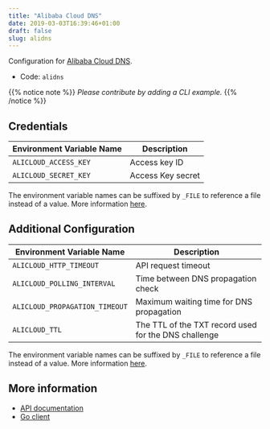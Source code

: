 ```yaml
---
title: "Alibaba Cloud DNS"
date: 2019-03-03T16:39:46+01:00
draft: false
slug: alidns
---
```


<!-- THIS DOCUMENTATION IS AUTO-GENERATED. PLEASE DO NOT EDIT. -->
<!-- providers/dns/alidns/alidns.toml -->
<!-- THIS DOCUMENTATION IS AUTO-GENERATED. PLEASE DO NOT EDIT. -->


Configuration for [Alibaba Cloud DNS](https://www.alibabacloud.com/product/dns).


<!--more-->

- Code: `alidns`

{{% notice note %}}
_Please contribute by adding a CLI example._
{{% /notice %}}




## Credentials

| Environment Variable Name | Description |
|-----------------------|-------------|
| `ALICLOUD_ACCESS_KEY` | Access key ID |
| `ALICLOUD_SECRET_KEY` | Access Key secret |

The environment variable names can be suffixed by `_FILE` to reference a file instead of a value.
More information [here](/lego/dns/#configuration-and-credentials).


## Additional Configuration

| Environment Variable Name | Description |
|--------------------------------|-------------|
| `ALICLOUD_HTTP_TIMEOUT` | API request timeout |
| `ALICLOUD_POLLING_INTERVAL` | Time between DNS propagation check |
| `ALICLOUD_PROPAGATION_TIMEOUT` | Maximum waiting time for DNS propagation |
| `ALICLOUD_TTL` | The TTL of the TXT record used for the DNS challenge |

The environment variable names can be suffixed by `_FILE` to reference a file instead of a value.
More information [here](/lego/dns/#configuration-and-credentials).




## More information

- [API documentation](https://www.alibabacloud.com/help/doc-detail/42875.htm)
- [Go client](https://github.com/aliyun/alibaba-cloud-sdk-go)

<!-- THIS DOCUMENTATION IS AUTO-GENERATED. PLEASE DO NOT EDIT. -->
<!-- providers/dns/alidns/alidns.toml -->
<!-- THIS DOCUMENTATION IS AUTO-GENERATED. PLEASE DO NOT EDIT. -->
